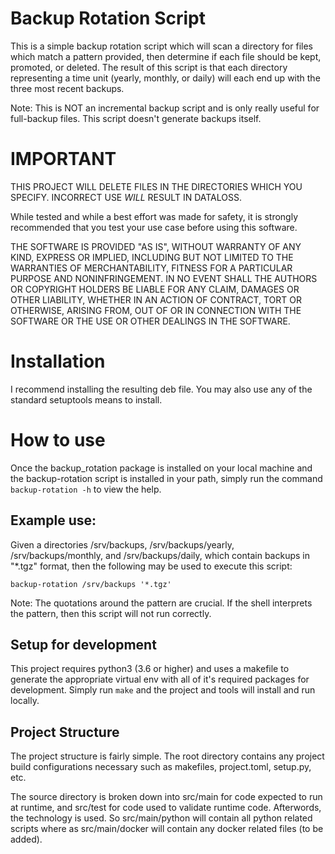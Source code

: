 # Backup Rotation Script
This is a simple backup rotation script which will scan a directory for files
which match a pattern provided, then determine if each file should be kept, 
promoted, or deleted. The result of this script is that each directory 
representing a time unit (yearly, monthly, or daily) will each end up with the
three most recent backups.

Note: This is NOT an incremental backup script and is only really useful for 
full-backup files. This script doesn't generate backups itself.

# IMPORTANT
THIS PROJECT WILL DELETE FILES IN THE DIRECTORIES WHICH YOU 
SPECIFY. INCORRECT USE *WILL* RESULT IN DATALOSS. 

While tested and while a best effort was made for safety, it is strongly
recommended that you test your use case before using this software.

THE SOFTWARE IS PROVIDED "AS IS", WITHOUT WARRANTY OF ANY KIND, EXPRESS OR
IMPLIED, INCLUDING BUT NOT LIMITED TO THE WARRANTIES OF MERCHANTABILITY,
FITNESS FOR A PARTICULAR PURPOSE AND NONINFRINGEMENT. IN NO EVENT SHALL THE
AUTHORS OR COPYRIGHT HOLDERS BE LIABLE FOR ANY CLAIM, DAMAGES OR OTHER
LIABILITY, WHETHER IN AN ACTION OF CONTRACT, TORT OR OTHERWISE, ARISING FROM,
OUT OF OR IN CONNECTION WITH THE SOFTWARE OR THE USE OR OTHER DEALINGS IN THE
SOFTWARE.

# Installation
I recommend installing the resulting deb file. You may also use any of the
standard setuptools means to install.

# How to use
Once the backup\_rotation package is installed on your local machine and the
backup-rotation script is installed in your path, simply run 
the command `backup-rotation -h` to view the help.

## Example use:
Given a directories /srv/backups, /srv/backups/yearly, /srv/backups/monthly,
and /srv/backups/daily, which contain backups in "*.tgz" format, then the
following may be used to execute this script:
```
backup-rotation /srv/backups '*.tgz'
```
Note: The quotations around the pattern are crucial. If the shell interprets
      the pattern, then this script will not run correctly.

## Setup for development
This project requires python3 (3.6 or higher) and uses a makefile to generate
the appropriate virtual env with all of it's required packages for 
development. Simply run `make` and the project and tools will install and 
run locally.

## Project Structure
The project structure is fairly simple. The root directory contains any
project build configurations necessary such as makefiles, project.toml,
setup.py, etc.

The source directory is broken down into src/main for code expected to run at
runtime, and src/test for code used to validate runtime code. Afterwords, the
technology is used. So src/main/python will contain all python related scripts
where as src/main/docker will contain any docker related files (to be added).
